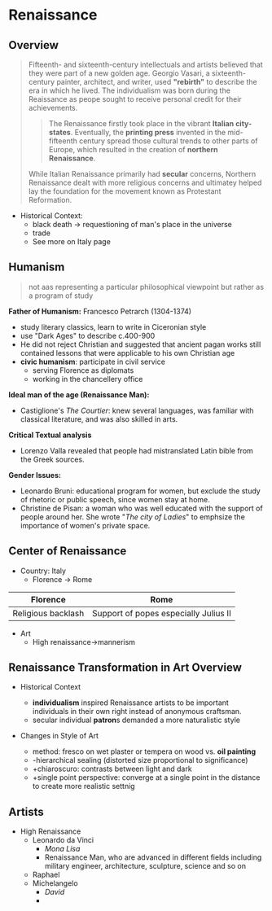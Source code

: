 # Renaissance

## Overview
> Fifteenth- and sixteenth-century intellectuals and artists believed that they were part of a new golden age. Georgio Vasari, a sixteenth-century painter, architect, and writer, used **"rebirth"** to describe the era in which he lived.
The individualism was born during the Reaissance as peope sought to receive personal credit for their achievements.
>
>>The Renaissance firstly took place in the vibrant **Italian city-states**. Eventually, the **printing press** invented in the mid-fifteenth century spread those cultural trends to other parts of Europe, which resulted in the creation of **northern Renaissance**. 
>
>While Italian Renaissance primarily had **secular** concerns, Northern Renaissance dealt with more religious concerns and ultimatey helped lay the foundation for the movement known as Protestant Reformation.

  - Historical Context:
    - black death -> requestioning of man's place in the universe
    - trade
    - See more on Italy page

## Humanism
> not aas representing a particular philosophical viewpoint but rather as a program of study

**Father of Humanism:** 
Francesco Petrarch (1304-1374)
  - study literary classics, learn to write in Ciceronian style
  - use "Dark Ages" to describe c.400-900
  - He did not reject Christian and suggested that ancient pagan works still contained lessons that were applicable to his own Christian age
  - **civic humanism**: participate in civil service
    - serving Florence as diplomats
    - working in the chancellery office

**Ideal man of the age (Renaissance Man):**
  - Castiglione's _The Courtier_: knew several languages, was familiar with classical literature, and was also skilled in arts.

**Critical Textual analysis**
  - Lorenzo Valla revealed that people had mistranslated Latin bible from the Greek sources.
  
**Gender Issues:**
  - Leonardo Bruni: educational program for women, but exclude the study of rhetoric or public speech, since women stay at home.
  - Christine de Pisan: a woman who was well educated with the support of people around her. She wrote "_The city of Ladies_" to emphsize the importance of women's private space.

## Center of Renaissance
- Country: Italy
  - Florence -> Rome 
  
|Florence| Rome |
|--|--|
| Religious backlash | Support of popes especially Julius II |

  - Art
    - High renaissance->mannerism
   

## Renaissance Transformation in Art Overview

- Historical Context
  - **individualism** inspired Renaissance artists to be important individuals in their own right instead of anonymous craftsman.
  - secular individual **patron**s demanded a more naturalistic style

- Changes in Style of Art
  - method: fresco on wet plaster or tempera on wood vs. **oil painting**
  - -hierarchical sealing (distorted size proportional to significance)
  - +chiaroscuro: contrasts between light and dark
  - +single point perspective: converge at a single point in the distance to create more realistic settnig


## Artists

  - High Renaissance
    - Leonardo da Vinci
      - _Mona Lisa_
      - Renaissance Man, who are advanced in different fields including military engineer, architecture, sculpture, science and so on
    - Raphael
    - Michelangelo
      - _David_
      - 

  
<!--stackedit_data:
eyJoaXN0b3J5IjpbMTgyMTA2MzI2NiwtMTg3NzI4MzA3OSwtND
c2NzI5MjQyLDczMDk5ODExNl19
-->